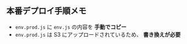## 本番デプロイ手順メモ

- `env.prod.js` に `env.js` の内容を **手動でコピー**
- `env.prod.js` は S3 にアップロードされているため、 **書き換えが必要**